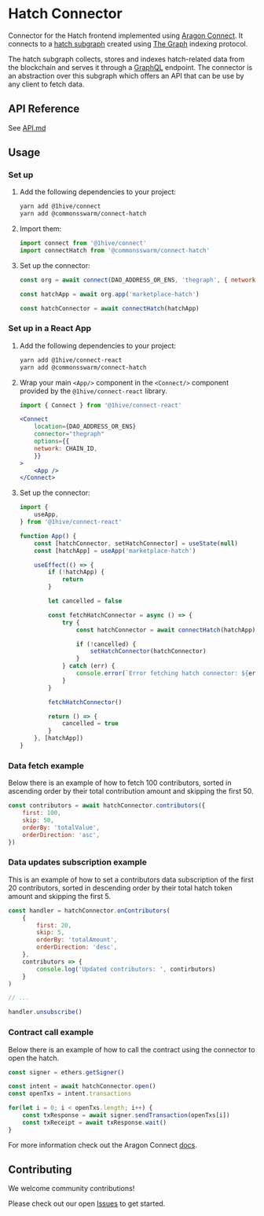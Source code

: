 # Hatch Connector

Connector for the Hatch frontend implemented using [Aragon Connect](https://aragon.org/connect). It connects to a [hatch subgraph](https://github.com/CommonsSwarm/hatch-connector/tree/main/subgraph) created using [The Graph](https://thegraph.com/) indexing protocol.

The hatch subgraph collects, stores and indexes hatch-related data from the blockchain and serves it through a [GraphQL](https://graphql.org/) endpoint. The connector is an abstraction over this subgraph which offers an API that can be use by any client to fetch data.

## API Reference

See [API.md](./API.md)

## Usage

### Set up

1.  Add the following dependencies to your project:

    ```sh
    yarn add @1hive/connect
    yarn add @commonsswarm/connect-hatch
    ```

2.  Import them:

    ```js
    import connect from '@1hive/connect'
    import connectHatch from '@commonsswarm/connect-hatch'
    ```

3.  Set up the connector:

    ```js
    const org = await connect(DAO_ADDRESS_OR_ENS, 'thegraph', { network: CHAIN_ID })
    
    const hatchApp = await org.app('marketplace-hatch')

    const hatchConnector = await connectHatch(hatchApp)
    ```


### Set up in a React App

1.  Add the following dependencies to your project:

    ```sh
    yarn add @1hive/connect-react
    yarn add @commonsswarm/connect-hatch
    ```

2.  Wrap your main `<App/>` component in the `<Connect/>` component provided by the `@1hive/connect-react` library.

    ```jsx
    import { Connect } from '@1hive/connect-react'

    <Connect
        location={DAO_ADDRESS_OR_ENS}
        connector="thegraph"
        options={{
        network: CHAIN_ID,
        }}
    >
        <App />
    </Connect>
    ```

3.  Set up the connector:

    ```js
    import {
        useApp,
    } from '@1hive/connect-react'

    function App() {
        const [hatchConnector, setHatchConnector] = useState(null)
        const [hatchApp] = useApp('marketplace-hatch')

        useEffect(() => {
            if (!hatchApp) {
                return
            }

            let cancelled = false

            const fetchHatchConnector = async () => {
                try {
                    const hatchConnector = await connectHatch(hatchApp)

                    if (!cancelled) {
                        setHatchConnector(hatchConnector)
                    }
                } catch (err) {
                    console.error(`Error fetching hatch connector: ${err}`)
                }
            }

            fetchHatchConnector()

            return () => {
                cancelled = true
            }
        }, [hatchApp])
    }
    ```

### Data fetch example

Below there is an example of how to fetch 100 contributors, sorted in ascending order by their total contribution amount and skipping the first 50.

```js
const contributors = await hatchConnector.contributors({
    first: 100,
    skip: 50,
    orderBy: 'totalValue',
    orderDirection: 'asc',
})
```

### Data updates subscription example

This is an example of how to set a contributors data subscription of the first 20 contributors, sorted in descending order by their total hatch token amount and skipping the first 5.

```js
const handler = hatchConnector.onContributors(
    {
        first: 20,
        skip: 5,
        orderBy: 'totalAmount',
        orderDirection: 'desc',
    },
    contributors => {
        console.log('Updated contributors: ', contirbutors)
    }
)

// ...

handler.unsubscribe()
```

### Contract call example

Below there is an example of how to call the contract using the connector to open the hatch.

```js
const signer = ethers.getSigner()

const intent = await hatchConnector.open()
const openTxs = intent.transactions

for(let i = 0; i < openTxs.length; i++) {
    const txResponse = await signer.sendTransaction(openTxs[i])
    const txReceipt = await txResponse.wait()
}


```
For more information check out the Aragon Connect [docs](https://connect.aragon.org/).

## Contributing

We welcome community contributions!

Please check out our open [Issues](https://github.com/CommonsSwarm/hatch-connector/issues) to get started.



